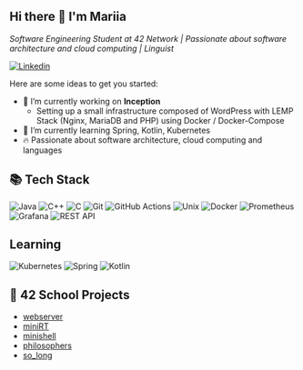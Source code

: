 <h2> Hi there 👋 I'm Mariia </h2>

<p>
 <em> Software Engineering Student at 42 Network | Passionate about software architecture and cloud computing | Linguist </em>
</p>


[![Linkedin](https://img.shields.io/badge/LinkedIn-0077B5?style=for-the-badge&logo=linkedin&logoColor=white)](https://www.linkedin.com/in/mariia-paraskun-57546122b)



Here are some ideas to get you started:

- 🔭 I’m currently working on **Inception**
    - Setting up a small infrastructure composed of WordPress with LEMP Stack (Nginx, MariaDB and PHP) using Docker / Docker-Compose
- 🌱 I’m currently learning Spring, Kotlin, Kubernetes
- 🔥 Passionate about software architecture, cloud computing and languages

## 📚 Tech Stack
![Java](https://img.shields.io/badge/Java-ED8B00?style=for-the-badge&logo=openjdk&logoColor=white) 
![C++](https://img.shields.io/badge/C%2B%2B-00599C?style=for-the-badge&logo=c%2B%2B&logoColor=white) 
![C](https://img.shields.io/badge/c-%2300599C.svg?style=for-the-badge&logo=c&logoColor=white) 
![Git](https://img.shields.io/badge/Git-F05032?style=for-the-badge&logo=git&logoColor=white) 
![GitHub Actions](https://img.shields.io/badge/GitHub%20Actions-2088FF?style=for-the-badge&logo=github-actions&logoColor=white)
![Unix](https://img.shields.io/badge/Unix-FCC624?style=for-the-badge&logo=unix&logoColor=white) 
![Docker](https://img.shields.io/badge/docker-%230db7ed.svg?style=for-the-badge&logo=docker&logoColor=white) 
![Prometheus](https://img.shields.io/badge/Prometheus-E6522C?style=for-the-badge&logo=prometheus&logoColor=white) 
![Grafana](https://img.shields.io/badge/Grafana-F46800?style=for-the-badge&logo=grafana&logoColor=white) 
![REST API](https://img.shields.io/badge/REST%20API-00599C?style=for-the-badge&logo=restapi&logoColor=white)

## **Learning**
![Kubernetes](https://img.shields.io/badge/kubernetes-%23326ce5.svg?style=for-the-badge&logo=kubernetes&logoColor=white) ![Spring](https://img.shields.io/badge/spring-%236DB33F.svg?style=for-the-badge&logo=spring&logoColor=white) ![Kotlin](https://img.shields.io/badge/kotlin-%230095D5.svg?style=for-the-badge&logo=kotlin&logoColor=white)


<h2>🚀 42 School Projects</h2>


- [webserver](https://github.com/mariiamakura/webserv)
- [miniRT](https://github.com/mariiamakura/miniRT)
- [minishell](https://github.com/mariiamakura/minishell)
- [philosophers](https://github.com/mariiamakura/philosophers)
- [so_long](https://github.com/mariiamakura/so_long)
